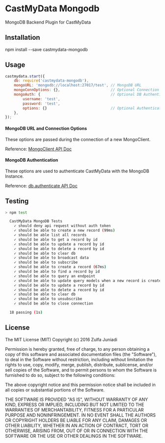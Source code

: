 # CastMyData Mongodb

MongoDB Backend Plugin for CastMyData

## Installation

npm install --save castmydata-mongodb

## Usage

```javascript
castmydata.start({
    db: require('castmydata-mongodb'),
    mongoURL: 'mongodb://localhost:27017/test', // MongoDB URL
    mongoConnOptions: {},                       // Optional Connection Config
    mongoAuth: {                                // Optional DB Authentication
        username: 'test',
        password: 'test',
        options: {}                             // Optional Authentication Config
    },
});
```

#### MongoDB URL and Connection Options

These options are passed during the connection of a new MongoClient.

Reference: [MongoClient API Doc](http://mongodb.github.io/node-mongodb-native/2.2/api/MongoClient.html)

#### MongoDB Authentication

These options are used to authenticate CastMyData with the MongoDB Instance.

Reference: [db.authenticate API Doc](http://mongodb.github.io/node-mongodb-native/2.2/api/Db.html#authenticate)

## Testing

```bash
> npm test

  CastMyData MongoDB Tests
    ✓ should deny api request without auth token
    ✓ should be able to create a new record (99ms)
    ✓ should be able list all records
    ✓ should be able to get a record by id
    ✓ should be able to update a record by id
    ✓ should be able to delete a record by id
    ✓ should be able to clear db
    ✓ should be able to broadcast data
    ✓ should be able to subscribe
    ✓ should be able to create a record (67ms)
    ✓ should be able to find a record by id
    ✓ should be able to query an endpoint
    ✓ should be able to update query models when a new record is created
    ✓ should be able to update a record by id
    ✓ should be able to delete a record by id
    ✓ should be able to clear db
    ✓ should be able to unsubscribe
    ✓ should be able to close connection

  18 passing (1s)
```

## License

The MIT License (MIT)
Copyright (c) 2016 Zulfa Juniadi

Permission is hereby granted, free of charge, to any person obtaining a copy of this software and associated documentation files (the "Software"), to deal in the Software without restriction, including without limitation the rights to use, copy, modify, merge, publish, distribute, sublicense, and/or sell copies of the Software, and to permit persons to whom the Software is furnished to do so, subject to the following conditions:

The above copyright notice and this permission notice shall be included in all copies or substantial portions of the Software.

THE SOFTWARE IS PROVIDED "AS IS", WITHOUT WARRANTY OF ANY KIND, EXPRESS OR IMPLIED, INCLUDING BUT NOT LIMITED TO THE WARRANTIES OF MERCHANTABILITY, FITNESS FOR A PARTICULAR PURPOSE AND NONINFRINGEMENT. IN NO EVENT SHALL THE AUTHORS OR COPYRIGHT HOLDERS BE LIABLE FOR ANY CLAIM, DAMAGES OR OTHER LIABILITY, WHETHER IN AN ACTION OF CONTRACT, TORT OR OTHERWISE, ARISING FROM, OUT OF OR IN CONNECTION WITH THE SOFTWARE OR THE USE OR OTHER DEALINGS IN THE SOFTWARE.